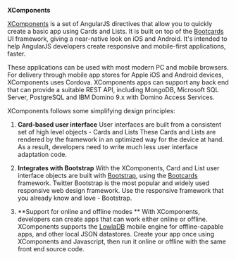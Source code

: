 **XComponents**

[XComponents](http://xcomponents.org) is a set of AngularJS directives that allow you to quickly create a basic app using Cards and Lists.  It is built on top of the [Bootcards](bootcards.org) UI framework, giving a near-native look on iOS and Android.  It's intended to help AngularJS developers create responsive and mobile-first applications, faster.

These applications can be used with most modern PC and mobile browsers. For delivery through mobile app stores for Apple iOS and Android devices, XComponents uses Cordova.
XComponents apps can support any back end that can provide a suitable REST API, including MongoDB, Microsoft SQL Server, PostgreSQL and IBM Domino 9.x with Domino Access Services.

XComponents follows some simplifying design principles:

1. **Card-based user interface**
User interfaces are built from a consistent set of high level objects - Cards and Lists
These Cards and Lists are rendered by the framework in an optimized way for the device at hand.
As a result, developers need to write much less user interface adaptation code.

2. **Integrates with Bootstrap**
With the XComponents, Card and List user interface objects are built with [Bootstrap](http://getbootstrap.com), using the [Bootcards](http://bootcareds.org) framework.
Twitter Bootstrap is the most popular and widely used responsive web design framework.
Use the responsive framework that you already know and love - Bootstrap.

3. **Support for online and offline modes **
With XComponents, developers can create apps that can work either online or offline.
XComponents supports the [LowlaDB](http://lowla.github.io/lowladb-json-database/) mobile engine for offline-capable apps, and other local JSON datastores.
Create your app once using XComponents and Javascript, then run it online or offline with the same front end source code.